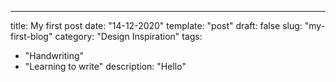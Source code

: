 ---
title: My first post
date: "14-12-2020"
template: "post"
draft: false
slug: "my-first-blog"
category: "Design Inspiration"
tags:
  - "Handwriting"
  - "Learning to write"
description: "Hello"



